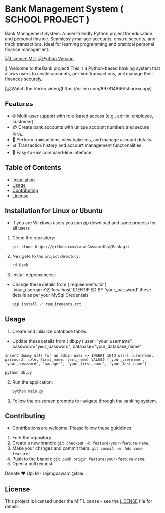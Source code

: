 # Bank Management System ( SCHOOL PROJECT )
Bank Management System: A user-friendly Python project for education and personal finance. Seamlessly manage accounts, ensure security, and track transactions. Ideal for learning programming and practical personal finance management.


[![License: MIT](https://img.shields.io/badge/License-MIT-yellow.svg)](https://opensource.org/licenses/MIT)
[![Python Version](https://img.shields.io/badge/Python-3.8%2B-blue)](https://www.python.org/downloads/)

🏦 Welcome to the Bank project! This is a Python-based banking system that allows users to create accounts, perform transactions, and manage their finances securely.

[![Watch the Vimeo video]([https://i.vimeocdn.com/video/897814966.jpg](https://inprogrammer.com/wp-content/uploads/2021/02/Bank-Management.png))](https://vimeo.com/897814966?share=copy)

## Features

- 🌐 Multi-user support with role-based access (e.g., admin, employee, customer).
- 💳 Create bank accounts with unique account numbers and secure PINs.
- 🔄 Perform transactions, view balances, and manage account details.
- 📊 Transaction history and account management functionalities.
- 🚀 Easy-to-use command-line interface.

## Table of Contents

- [Installation](#installation)
- [Usage](#usage)
- [Contributing](#contributing)
- [License](#license)

## Installation for Linux or Ubuntu

* If you are Windows users you can zip download and same process for all users

1. Clone the repository:

   ```bash
   git clone https://github.com/rajanGoswamiDev/Bank.git
   ```

2. Navigate to the project directory:

   ```bash
   cd Bank
   ```

3. Install dependencies:

* Change these details from ( requirements.txt ) 'your_username'@'localhost' IDENTIFIED BY 'your_password' these details as per your 
  MySql Credentials

   ```bash
   pip install -r requirements.txt
   ```

## Usage

1. Create and initialize database tables:

* Update these details from ( db.py ) user="your_username", password="your_password", database="your_database_name"

 `Insert dummy data for an admin user => INSERT INTO users (username, password, role, first_name, last_name) VALUES ('your_username', 
  'your_password', 'manager', 'your_first_name', 'your_last_name')`
  
            
   ```bash
   python db.py
   ```

2. Run the application:

   ```bash
   python main.py
   ```

3. Follow the on-screen prompts to navigate through the banking system.

## Contributing

* Contributions are welcome! Please follow these guidelines:

1. Fork the repository.
2. Create a new branch: `git checkout -b feature/your-feature-name`.
3. Make your changes and commit them: `git commit -m 'Add some feature'`.
4. Push to the branch: `git push origin feature/your-feature-name`.
5. Open a pull request.


Donate ❤️ Upi Id - rajangoswami@fam

## License

This project is licensed under the MIT License - see the [LICENSE](LICENSE) file for details.
